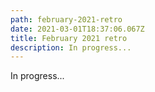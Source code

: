 ```yaml
---
path: february-2021-retro
date: 2021-03-01T18:37:06.067Z
title: February 2021 retro
description: In progress...
---
```

In progress...